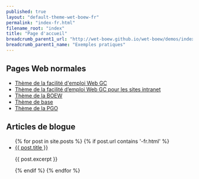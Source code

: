 ```yaml
---
published: true
layout: "default-theme-wet-boew-fr"
permalink: "index-fr.html"
filename_root: "index"
title: "Page d'accueil"
breadcrumb_parent1_url: "http://wet-boew.github.io/wet-boew/demos/index-fra.html"
breadcrumb_parent1_name: "Exemples pratiques"
---
```


## Pages Web normales ##
* [Thème de la facilité d'emploi Web GC](theme-gcwu-fegc/index-fr.html)
* [Thème de la facilité d’emploi Web GC pour les sites intranet](theme-gcwu-intranet/index-fr.html)
* [Thème de la BOEW](theme-wet-boew/index-fr.html)
* [Thème de base](theme-base/index-fr.html)
* [Thème de la PGO](theme-ogpl/index-fr.html)

## Articles de blogue ##
<ul>
{% for post in site.posts %}
{% if post.url contains '-fr.html' %}
    <li>
		<a href="{{ site.url }}{{ post.url }}">{{ post.title }}</a>
		<p>{{ post.excerpt }}</p>
    </li>
{% endif %}
{% endfor %}
</ul>